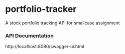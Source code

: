 # portfolio-tracker
A stock portfolio tracking API for smallcase assignment

### API Documentation
http://localhost:8080/swagger-ui.html
